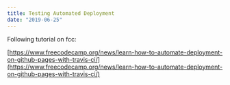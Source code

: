 ```yaml
---
title: Testing Automated Deployment
date: "2019-06-25"
---
```


Following tutorial on fcc:

[https://www.freecodecamp.org/news/learn-how-to-automate-deployment-on-github-pages-with-travis-ci/](https://www.freecodecamp.org/news/learn-how-to-automate-deployment-on-github-pages-with-travis-ci/)
